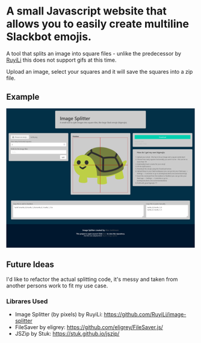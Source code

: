 # A small Javascript website that allows you to easily create multiline Slackbot emojis.

A tool that splits an image into square files - unlike the predecessor by [RuyiLi](https://github.com/RuyiLi/image-splitter) this does not support gifs at this time.

Upload an image, select your squares and it will save the squares into a zip file.

## Example

![Example of the website](img/bigmoji-creator.png)

## Future Ideas

I'd like to refactor the actual splitting code, it's messy and taken from another persons work to fit my use case.

### Librares Used

- Image Splitter (by pixels) by RuyiLi: https://github.com/RuyiLi/image-splitter
- FileSaver by eligrey: https://github.com/eligrey/FileSaver.js/
- JSZip by Stuk: https://stuk.github.io/jszip/
